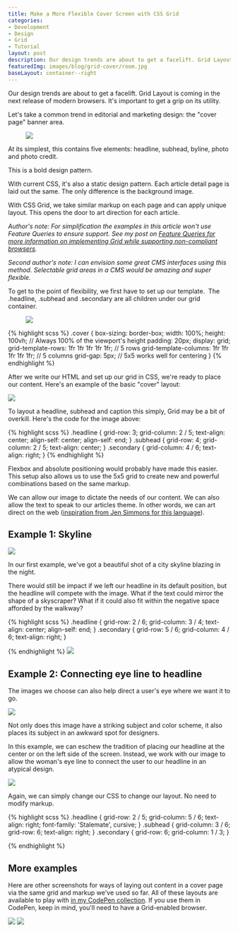 ```yaml
---
title: Make a More Flexible Cover Screen with CSS Grid
categories:
- Development
- Design
- Grid
- Tutorial
layout: post
description: Our design trends are about to get a facelift. Grid Layout is coming in the next release of modern browsers. It's important to get a grip on its utility. Let's take a common trend in editorial and marketing design - the "cover page" banner area.
featuredImg: images/blog/grid-cover/room.jpg
baseLayout: container--right
---
```


Our design trends are about to get a facelift. Grid Layout is coming in the next release of modern browsers. It's important to get a grip on its utility. 

Let's take a common trend in editorial and marketing design: the "cover page" banner area.

<figure class="pull-1"><img src="/images/blog/grid-cover/simple-cover.jpg"></figure>

At its simplest, this contains five elements: headline, subhead, byline, photo and photo credit.

This is a bold design pattern. 

With current CSS, it's also a static design pattern. Each article detail page is laid out the same. The only difference is the background image.

With CSS Grid, we take similar markup on each page and can apply unique layout. This opens the door to art direction for each article. 

_Author's note: For simplification the examples in this article won't use Feature Queries to ensure support. See my post on [Feature Queries for more information on implementing Grid while supporting non-compliant browsers](/blog/2017/01/18/your-code-should-fall-forward/)._

_Second author's note: I can envision some great CMS interfaces using this method. Selectable grid areas in a CMS would be amazing and super flexible._

To get to the point of flexibility, we first have to set up our template.  The .headline, .subhead and .secondary are all children under our grid container.

<figure class="float--left">
    <img src="/images/blog/grid-cover/grid-setup.gif">
</figure>

{% highlight scss %}
    .cover {
        box-sizing: border-box;
        width: 100%;
        height: 100vh; // Always 100% of the viewport's height
        padding: 20px;
        display: grid;
        grid-template-rows: 1fr 1fr 1fr 1fr 1fr; // 5 rows
        grid-template-columns: 1fr 1fr 1fr 1fr 1fr; // 5 columns
        grid-gap: 5px; // 5x5 works well for centering
    }
{% endhighlight %}

After we write our HTML and set up our grid in CSS, we're ready to place our content. Here's an example of the basic "cover" layout:

![](/images/blog/grid-cover/grid-easy-image.jpg)

To layout a headline, subhead and caption this simply, Grid may be a bit of overkill. Here's the code for the image above:

{% highlight scss %}
    .headline {
        grid-row: 3;
        grid-column: 2 / 5;
        text-align: center;
        align-self: center;
        align-self: end;
    }
    .subhead {
        grid-row: 4;
        grid-column: 2 / 5;
        text-align: center;
    }
    .secondary {
        grid-column: 4 / 6;
        text-align: right;
    }
{% endhighlight %}

Flexbox and absolute positioning would probably have made this easier. This setup also allows us to use the 5x5 grid to create new and powerful combinations based on the same markup.

We can allow our image to dictate the needs of our content. We can also allow the text to speak to our articles theme. In other words, we can art direct on the web ([inspiration from Jen Simmons for this language](http://jensimmons.com/presentation/revolutionize-your-page-real-art-direction-web)).

## Example 1: Skyline

![](/images/blog/grid-cover/skyline-image.jpg)

In our first example, we've got a beautiful shot of a city skyline blazing in the night.

There would still be impact if we left our headline in its default position, but the headline will compete with the image. What if the text could mirror the shape of a skyscraper? What if it could also fit within the negative space afforded by the walkway?

{% highlight scss %}
    .headline {
        grid-row: 2 / 6;
        grid-column: 3 / 4;
        text-align: center;
        align-self: end;
    }
    .secondary {
        grid-row: 5 / 6;
        grid-column: 4 / 6;
        text-align: right;
    }

{% endhighlight %}
![](/images/blog/grid-cover/grid-center-column.jpg)

## Example 2: Connecting eye line to headline

The images we choose can also help direct a user's eye where we want it to go.

![](/images/blog/grid-cover/forest-image.jpg)

Not only does this image have a striking subject and color scheme, it also places its subject in an awkward spot for designers.

In this example, we can eschew the tradition of placing our headline at the center or on the left side of the screen. Instead, we work with our image to allow the woman's eye line to connect the user to our headline in an atypical design.

![](/images/blog/grid-cover/forest-grid-opt.gif)

Again, we can simply change our CSS to change our layout. No need to modify markup.

{% highlight scss %}
    .headline {
        grid-row: 2 / 5;
        grid-column: 5 / 6;
        text-align: right;
        font-family: 'Stalemate', cursive;
    }
    .subhead {
        grid-column: 3 / 6;
        grid-row: 6;
        text-align: right;
    }
    .secondary {
        grid-row: 6;
        grid-column: 1 / 3;
    }

{% endhighlight %}

## More examples

Here are other screenshots for ways of laying out content in a cover page via the same grid and markup we've used so far. All of these layouts are available to play with [in my CodePen collection](http://codepen.io/collection/DKgxgx/). If you use them in CodePen, keep in mind, you'll need to have a Grid-enabled browser.

![](/images/blog/grid-cover/room.jpg) ![](/images/blog/grid-cover/architecture.jpg)
